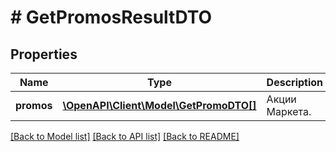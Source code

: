# # GetPromosResultDTO

## Properties

Name | Type | Description | Notes
------------ | ------------- | ------------- | -------------
**promos** | [**\OpenAPI\Client\Model\GetPromoDTO[]**](GetPromoDTO.md) | Акции Маркета. |

[[Back to Model list]](../../README.md#models) [[Back to API list]](../../README.md#endpoints) [[Back to README]](../../README.md)
